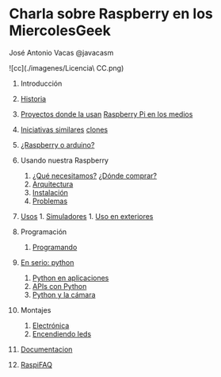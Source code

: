# Charla sobre Raspberry en los MiercolesGeek

José Antonio Vacas @javacasm

![cc](./imagenes/Licencia\ CC.png)


1. Introducción
  1. [Historia](./historia.md)
  1. [Proyectos donde la usan](./proyectos.md) [Raspberry Pi en los medios](./raspiMedios.md)
  1. [Iniciativas similares](./iniciativasSimilares.md)  [clones](./clones.md)
  1. [¿Raspberry o arduino?](./raspberryVSarduino.md)

1. Usando nuestra Raspberry
	1. [¿Qué necesitamos?](./equipo.md) [¿Dónde comprar?](./dondeyquecompar.md)
	1. [Arquitectura](./estructura.md)
	1. [Instalación](./instalacion.md)
	1. [Problemas](./problemas.md)
  1. [Usos](./usos.md)
	1. [Simuladores](./simuladores.md)
	1. [Uso en exteriores](./Exteriores.md)

1. Programación
	1. [Programando](./programando.md)
  1. [En serio: python](./python.md)
		1. [Python en aplicaciones](./aplicaciones.md)
		1. [APIs con Python](./apis.md)
		1. [Python y la cámara](./openCV.md)

1. Montajes
	1. [Electrónica](./electronica.md)
	1. [Encendiendo leds](./leds.md)

1. [Documentacion](./documentacion.md)

1. [RaspiFAQ](./RaspiFAQ.md)
